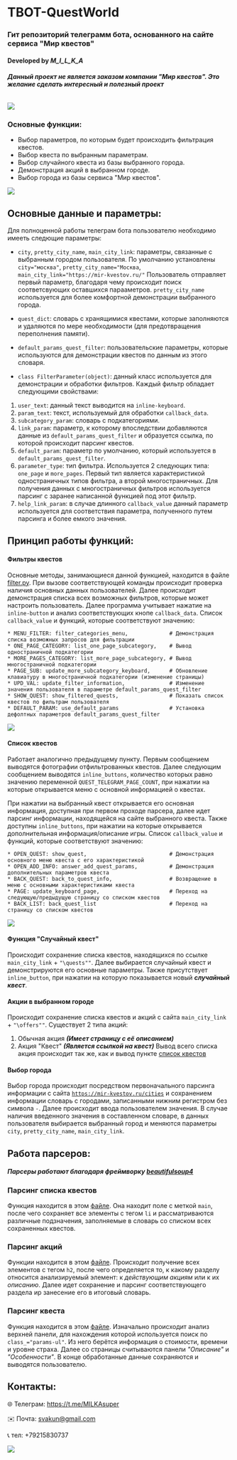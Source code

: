 # TBOT-QuestWorld

### Гит репозиторий телеграмм бота, основанного на сайте сервиса "Мир квестов"

#### Developed by ___M_I_L_K_A___

###### ___Данный проект не является заказом компании "Мир квестов". Это желание сделать интересный и полезный проект___

![](data/Photo/start_preview.jpg)

### Основные функции:

* Выбор параметров, по которым будет происходить фильтрация квестов.
* Выбор квеста по выбранным параметрам.
* Выбор случайного квеста из базы выбранного города.
* Демонстрация акций в выбранном городе.
* Выбор города из базы сервиса "Мир квестов".

![](data/Photo/TBot-function.png)

## Основные данные и параметры:

Для полноценной работы телеграм бота пользователю необходимо имееть следющие параметры:

* `city`, `pretty_city_name`, `main_city_link`: параметры, связанные с выбранным городом пользователя. По умолчанию
  установлены `city="москва"`, `pretty_city_name="Москва`, `main_city_link="https://mir-kvestov.ru/"`
  Пользователь отправляет первый параметр, благодаря чему происходит поиск соответсвующих оставшихся парааметров.
  `pretty_city_name` используется для более комфортной демонстрации выбранного города.

* `quest_dict`: словарь с хранящимися квестами, которые заполняются и удаляются по мере необходимости (для
  предотвращения переполнения памяти).
* `default_params_quest_filter`: пользовательские параметры, которые используются для демонстрации квестов по данным из
  этого словаря.
* `class FilterParameter(object)`: данный класс используется для демонстрации и обработки фильтров. Каждый фильтр
  обладает следующими свойствами:

1) `user_text`: данный текст выводится на `inline-keyboard`.
2) `param_text`: текст, используемый для обработки `callback_data`.
3) `subcategory_param`: словарь с подкатегориями.
4) `link_param`: параметр, к которому впоследствии добавляются данные из `default_params_quest_filter` и образуется
   ссылка, по которой происходит парсинг квестов.
5) `default_param`: параметр по умолчанию, который используется в `default_params_quest_filter`.
6) `parameter_type`: тип фильтра. Используется 2 следующих типа: `one_page` и `more_pages`. Первый тип является
   характеристикой одностраничных типов фильтра, а второй многостраничных. Для получения данных с многостраничных
   фильтров используется парсинг с заранее написанной функцией под этот фильтр.
7) `help_link_param`: в случае длинного `callback_value` данный параметр используется для соответствия параметра,
   полученного путем парсинга и более емкого значения.

## Принцип работы функций:

#### Фильтры квестов

Основные методы, занимающиеся данной функцией, находится в файле [filter.py](handlers/users/filter.py). При вызове
соответствующей команды происходит проверка наличия основных данных пользователей. Далее происходит демонстрация списка
всех возможных фильтров, которые может настроить пользователь. Далее программа учитывает нажатие на `inline-button` и
анализ соответствующих кнопе `callback_data`. Список `callback_value` и функций, которые соответствуют значению:

```
* MENU_FILTER: filter_categories_menu,             # Демонстрация списка возможных запросов для фильтрации
* ONE_PAGE_CATEGORY: list_one_page_subcategory,    # Вывод одностраничной подкатегории
* MORE_PAGES_CATEGORY: list_more_page_subcategory, # Вывод многостраничной подкатегории
* PAGE_SUB: update_more_subcategory_keyboard,      # Обновление клавиатуру в многостраничной подкатегории (изменение страницы)
* UPD_VAL: update_filter_information,              # Изменение значения пользователя в параметре default_params_quest_filter
* SHOW_QUEST: show_filtered_quests,                # Показать список квестов по фильтрам пользователя
* DEFAULT_PARAM: use_default_params                # Установка дефолтных параметров default_params_quest_filter
```

![](data/Photo/filters.png)

#### Список квестов

Работает аналогично предыдущему пункту. Первым сообщением выводятся фотографии отфильтрованных квестов. Далее следующим
сообщением выводятся `inline_buttons`, количество которых равно значению переменной `QUEST_TELEGRAM_PAGE_COUNT`, при
нажатии на которые открывается меню с основной информацией о квестах.

При нажатии на выбранный квест открывается его основная информация, доступная при первом проходе парсера, далее идет
парсинг информации, находящейся на сайте выбранного квеста. Также доступны `inline_buttons`, при нажатии на которые
открывается дополнительная информация/описание игры. Список `callback_value` и функций, которые соответствуют значению:

```
* OPEN_QUEST: show_quest,                          # Демонстрация основного меню квеста с его характеристикой
* OPEN_ADD_INFO: answer_add_quest_params,          # Демонстрация дополнительных параметров квеста
* BACK_QUEST: back_to_quest_info,                  # Возвращение в меню с основными характеристиками квеста
* PAGE: update_keyboard_page,                      # Переход на следующую/предыдущую страницу со списком квестов
* BACK_LIST: back_quest_list                       # Переход на страницу со списком квестов
```

![](data/Photo/quest_list.gif)

#### Функция "Случайный квест"

Происходит сохранение списка квестов, находящихся по ссылке `main_city_link` + `"\quests""`. Далее выбирается случайный
квест и демонстрируются его основные параметры. Также присутствует `inline_button`, при нажатии на которую показывается
новый
___случайный квест___.

#### Акции в выбранном городе

Происходит сохранение списка квестов и акций с сайта `main_city_link` + `"\offers""`. Существует 2 типа акций:

1) Обычная акция ___(Имеет страницу с её описанием)___
2) Акция "Квест" ___(Является ссылкой на квест)___
   Вывод всего списка акция происходит так же, как и вывод пункте [список квестов](#список-квестов)

#### Выбор города

Выбор города происходит посредством первоначального парсинга информации с
сайта [`https://mir-kvestov.ru/cities`](https://mir-kvestov.ru/cities)
и сохранением информации словарь с городами, записанными нижним регистром без символа `-`. Далее происходит ввода
пользователем значения. В случае наличия введенного значения в составленном словаре, в данных пользователя выбирается
выбранный город и меняются параметры `city`, `pretty_city_name`, `main_city_link`.

## Работа парсеров:

##### Парсеры работают благодаря фреймворку [beautifulsoup4](https://pypi.org/project/beautifulsoup4/)

### Парсинг списка квестов

Функция находится в этом [файле](utils/parse/ParseCitySite.py). Она находит поле с меткой `main`, после чего сохраняет
все элементы с тегом `li` и рассматриваются различные подзначения, заполняемые в словарь со списком всех сохраненных
квестов.

### Парсинг акций

Функции находится в этом [файле](utils/parse/Offers_Parse.py). Происходит получение всех элементов с тегом `h2`, после
чего определяется то, к какому разделу относится анализируемый элемент: к _действующим акциям_ или к их _описанию_.
Далее идет сохранение и парсинг соответствующего раздела ир занесение его в итоговый словарь.

### Парсинг квеста

Функция находится в этом [файле](utils/parse/ParseQuestSite.py). Изначально происходит анализ верхней панели, для
нахождения которой используется поиск по `class_="params-ul"`. Из него берётся информация о стоимости, времени и уровне
страха. Далее со страницы считываются панели _"Описание"_ и _"Особенности"_. В конце обработанные данные сохраняются и
выводятся пользователю.

## Контакты:

🌐 Телеграм: https://t.me/MILKAsuper

✉️ Почта: svakun@gmail.com

📞 тел: +79215830737

![](data/Photo/run.gif)








